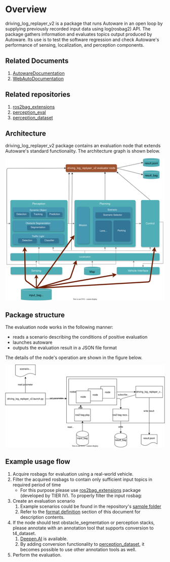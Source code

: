 # Overview

driving_log_replayer_v2 is a package that runs Autoware in an open loop by supplying previously recorded input data using log(rosbag2) API.
The package gathers information and evaluates topics output produced by Autoware.
Its use is to test the software regression and check Autoware's performance of sensing, localization, and perception components.

## Related Documents

1. [AutowareDocumentation](https://autowarefoundation.github.io/autoware-documentation/main/)
2. [WebAutoDocumentation](https://docs.web.auto/)

## Related repositories

1. [ros2bag_extensions](https://github.com/tier4/ros2bag_extensions)
2. [perception_eval](https://github.com/tier4/autoware_perception_evaluation)
3. [perception_dataset](https://github.com/tier4/tier4_perception_dataset)

## Architecture

driving_log_replayer_v2 package contains an evaluation node that extends Autoware's standard functionality.
The architecture graph is shown below.

![architecture](images/architecture.drawio.svg)

## Package structure

The evaluation node works in the following manner:

- reads a scenario describing the conditions of positive evaluation
- launches autoware
- outputs the evaluation result in a JSON file format

The details of the node's operation are shown in the figure below.

![overview](images/overview.drawio.svg)

## Example usage flow

1. Acquire rosbags for evaluation using a real-world vehicle.
2. Filter the acquired rosbags to contain only sufficient input topics in required period of time
   - For this purpose please use [ros2bag_extensions](https://github.com/tier4/ros2bag_extensions) package (developed by TIER IV). To properly filter the input rosbag:
3. Create an evaluation scenario
   1. Example scenarios could be found in the repository's [sample folder](https://github.com/tier4/driving_log_replayer_v2/tree/main/sample)
   2. Refer to the [format definition](../result_format/index.md) section of this document for description contents.
4. If the node should test obstacle_segmentation or perception stacks, please annotate with an annotation tool that supports conversion to t4_dataset.
   1. [Deepen.AI](https://www.deepen.ai/) is available.
   2. By adding conversion functionality to [perception_dataset](https://github.com/tier4/tier4_perception_dataset), it becomes possible to use other annotation tools as well.
5. Perform the evaluation.
